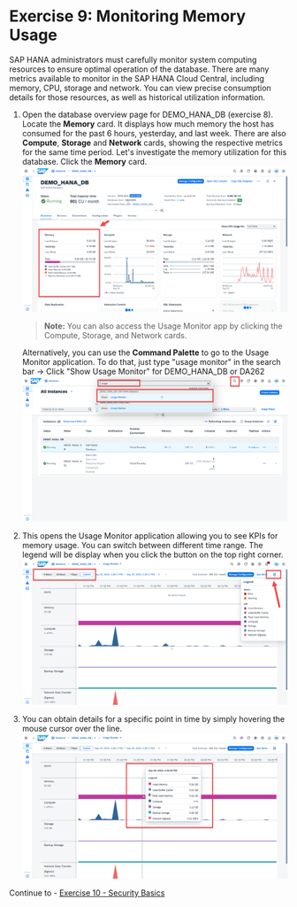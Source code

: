# Exercise 9: Monitoring Memory Usage

SAP HANA administrators must carefully monitor system computing resources to ensure optimal operation of the database. There are many metrics available to monitor in the SAP HANA Cloud Central, including memory, CPU, storage and network. You can view precise consumption details for those resources, as well as historical utilization information.

1. Open the database overview page for DEMO_HANA_DB (exercise 8). Locate the **Memory** card. It displays how much memory the host has consumed for the past 6 hours, yesterday, and last week. There are also **Compute**, **Storage**  and **Network** cards, showing the respective metrics for the same time period. Let's investigate the memory utilization for this database. Click the **Memory** card. 
   <kbd>
    ![](./images/1.png)
    </kbd>
   
    > **Note:** 
   You can also access the Usage Monitor app by clicking the Compute, Storage, and Network cards.

    Alternatively, you can use the **Command Palette** to go to the Usage Monitor application. To do that, just type "usage monitor" in the search bar -> Click "Show Usage Monitor" for DEMO_HANA_DB or DA262 
    <kbd>
    ![](./images/2.png)
    </kbd>
2. This opens the Usage Monitor application allowing you to see KPIs for memory usage. You can switch between different time range. The legend will be display when you click the button on the top right corner.
   <kbd>
    ![](./images/3.png)
    </kbd>   
3. You can obtain details for a specific point in time by simply hovering the mouse cursor over the line.
    <kbd>
    ![](./images/4.png)
    </kbd>

Continue to - [Exercise 10 - Security Basics](../ex10-SecurityBasics/README.md)
